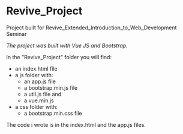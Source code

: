 # Revive_Project
Project built for Revive_Extended_Introduction_to_Web_Development Seminar 
<p><em>The project was built with Vue JS and Bootstrap.</em><p>

<p>In the "Revive_Project" folder you will find:</p>
<ul>
  <li>an index.html file</li>
  <li>a js folder with: 
    <ul>
      <li>an app.js file</li>
      <li>a bootstrap.min.js file</li>
      <li>a util.js file and</li>
      <li>a vue.min.js</li>
    </ul>
  </li>
  <li>a css folder with:
    <ul>
      <li>a bootstrap.min.css file</li>
    </ul>
  </li>
</ul>
 <p>The code i wrote is in the index.html and the app.js files.</p>
